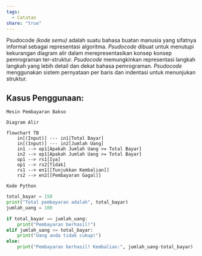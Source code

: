 ```yaml
---
tags:
  - Catatan
share: "true"
---
```

Psudocode *(kode semu)* adalah suatu bahasa buatan manusia yang sifatnya informal sebagai representasi algoritma. *Psudocode* dibuat untuk menutupi kekurangan diagram alir dalam merepresentasikan konsep konsep pemrograman ter-struktur. *Psudocode* memungkinkan representasi langkah langkah yang lebih detail dan dekat bahasa pemrograman. *Psudocode* menggunakan sistem pernyataan per baris dan indentasi untuk menunjukan struktur.

## Kasus Penggunaan:
	Mesin Pembayaran Bakso
`Diagram Alir`
```mermaid
flowchart TB
	in[(Input)] --- in1[Total Bayar] 
	in[(Input)] --- in2[Jumlah Uang]
	in1 --> op1[Apakah Jumlah Uang >= Total Bayar]
	in2 --> op1[Apakah Jumlah Uang >= Total Bayar]
	op1 --> rs1[Iya]
	op1 --> rs2[Tidak]
	rs1 --> en1[[Tunjukkan Kembalian]]
	rs2 --> en2[[Pembayaran Gagal]]
```

`Kode Python`
```python
total_bayar = 150
print("Total pembayaran adalah", total_bayar)
jumlah_uang = 100

if total_bayar == jumlah_uang:
	print("Pembayaran berhasil!")
elif jumlah_uang <= total_bayar:
	print("Uang anda tidak cukup!")
else:
	print("Pembayaran berhasil! Kembalian:", jumlah_uang-total_bayar)
```